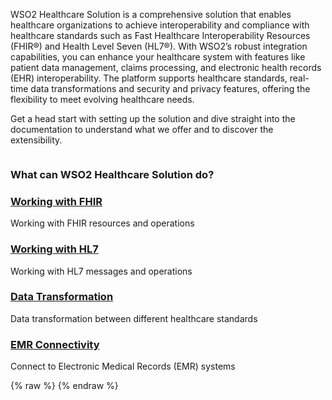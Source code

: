 <link href="https://fonts.googleapis.com/icon?family=Material+Icons" rel="stylesheet" />
<div class="homePage">
    <div class="section01">
        <div class="leftContent">
            <div class="about-home">
                <div>
					<div class="md-main .md-content">
                        <p>
                        WSO2 Healthcare Solution is a comprehensive solution that enables healthcare organizations to achieve interoperability and compliance with healthcare standards such as Fast Healthcare Interoperability Resources (FHIR®) and Health Level Seven (HL7®). With WSO2’s robust integration capabilities, you can enhance your healthcare system with features like patient data management, claims processing, and electronic health records (EHR) interoperability. The platform supports healthcare standards, real-time data transformations and security and privacy features, offering the flexibility to meet evolving healthcare needs.
						</p>
						<p>
						Get a head start with setting up the solution and dive straight into the documentation to understand what we offer 
						and to discover the extensibility.
						</p>
					</div>
                </div>
                <!-- <div>
                        <div class="md-main .md-content ">
							<iframe width="800" height="250" src="https://www.youtube.com/embed/YabdNpDlS2s" frameborder="0" allow="accelerometer; autoplay; encrypted-media; gyroscope; picture-in-picture" allowfullscreen></iframe>
						</div>
                </div> -->
            </div>
            <!-- Removed the video until we can provide a better one -->
            <!-- <div>
                <div class="md-main .md-content ">
					<iframe width="600" height="340" src="https://www.youtube.com/embed/YabdNpDlS2s" frameborder="0" allow="accelerometer; autoplay; encrypted-media; gyroscope; picture-in-picture" allowfullscreen>
                    </iframe>
				</div>
            </div> -->
        </div>
    </div>
	<div class="section03">
        <h3>What can WSO2 Healthcare Solution do?</h3>
        <div class="linkWrapper">
            <!-- <div class="linkSet3" onclick="location.href='{{base_path}}/get-started/open-healthcare';">
                <a href="get-started/open-healthcare-quickstart/"><h3>Quick Start Guide</h3></a>
                <p>
                    Set up and try out in your local environment
                </p>
            </div> -->
            <div class="linkSet3" onclick="location.href='{{base_path}}/get-started/open-healthcare';">
                <a href="fhir/guides/overview-of-fhir"><h3>Working with FHIR</h3></a>
                <p>
                    Working with FHIR resources and operations
                </p>
            </div>
            <div class="linkSet3" onclick="location.href='{{base_path}}/get-started/open-healthcare';">
                <a href="hl7/guides/overview/"><h3>Working with HL7</h3></a>
                <p>
                    Working with HL7 messages and operations
                </p>
            </div>
            <div class="linkSet3" onclick="location.href='{{base_path}}/learn/integration-use-case/connectors';">
                <a href="data-transformation/guides/hl7v2-fhir"><h3>Data Transformation</h3></a>
                <p>
                    Data transformation between different healthcare standards
                </p>
            </div>
        </div>
    </div>
    <div class="section04">
        <div class="linkWrapper">
            <!-- <div class="linkSet2" onclick="location.href='{{base_path}}/learn/integration-use-case/connectors';">
                <a href="data-transformation/guides/hl7v2-fhir"><h3>Data Transformation</h3></a>
                <p>
                    Data transformation between different healthcare standards
                </p>
            </div> -->
            <div class="linkSet2" onclick="location.href='{{base_path}}/get-started/introduction';">
                <a href="emr-connectivity/guides/emr-systems-overview"><h3>EMR Connectivity</h3></a>
                <p>
                    Connect to Electronic Medical Records (EMR) systems
                </p>
            </div>
            <div class="linkSet3">
                <!-- <a href="emr-connectivity/guides/emr-systems-overview"><h3>EMR Connectivity</h3></a>
                <p>
                    Connect to Electronic Medical Records (EMR) systems
                </p> -->
            </div>
        </div>
    </div>
</div>
{% raw %}
<style>
.md-sidebar.md-sidebar--primary {
    display: none;
}
.md-sidebar.md-sidebar--secondary{
    display: none;
}
.section02 {
    display: flex;
    justify-content: space-between;
}
header.md-header .md-header__button:not([hidden]) {
    /* display: none; */
}
.about-home {
    display: flex;
}
/* .about-home div:first-child {
    width: 50%;
    padding-top: 20px;
}
.about-home div:nth-child(2) {
    width: 50%;
} */
@media screen and (max-width: 76.1875em) {
    .md-sidebar.md-sidebar--primary {
        display: block;
    }
}
@media screen and (max-width: 945px) {
    .about-home div:first-child {
        width: 100%;
    }
    .about-home div:nth-child(2) {
        width: 100%;
    }
    .about-home {
        flex-direction: column;
    }
    .md-typeset a {
        background-position-x: left;
    }
    .download-btn-wrapper {
        display: block;
        text-align: center;
    }
}
.md-typeset h1{
    visibility: hidden;
    margin-bottom: 0;
}
</style>
{% endraw %}